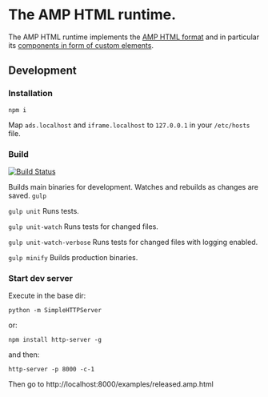 # The AMP HTML runtime.

The AMP HTML runtime implements the [AMP HTML format](spec/amp-html-format.md) and
in particular its [components in form of custom elements](spec/amp-html-components.md).

## Development

### Installation

`npm i`

Map `ads.localhost` and `iframe.localhost` to `127.0.0.1` in your `/etc/hosts` file.

### Build

[![Build Status](https://magnum.travis-ci.com/ampproject/amphtml.svg?token=AmxgqDRzeUjVvqT2oydf&branch=master)](https://magnum.travis-ci.com/ampproject/amphtml)

Builds main binaries for development. Watches and rebuilds as changes are saved.
`gulp`

`gulp unit`
Runs tests.

`gulp unit-watch`
Runs tests for changed files.

`gulp unit-watch-verbose`
Runs tests for changed files with logging enabled.

`gulp minify`
Builds production binaries.

### Start dev server

Execute in the base dir:

`python -m SimpleHTTPServer`

or:

`npm install http-server -g`

and then:

`http-server -p 8000 -c-1`

Then go to http://localhost:8000/examples/released.amp.html
